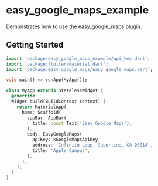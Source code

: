 # easy_google_maps_example

Demonstrates how to use the easy_google_maps plugin.

## Getting Started

```dart
import 'package:easy_google_maps_example/api_key.dart';
import 'package:flutter/material.dart';
import 'package:easy_google_maps/easy_google_maps.dart';

void main() => runApp(MyApp());

class MyApp extends StatelessWidget {
  @override
  Widget build(BuildContext context) {
    return MaterialApp(
      home: Scaffold(
        appBar: AppBar(
          title: const Text('Easy Google Maps'),
        ),
        body: EasyGoogleMaps(
          apiKey: kGoogleMapsApiKey,
          address: 'Infinite Loop, Cupertino, CA 95014',
          title: 'Apple Campus',
        ),
      ),
    );
  }
}

```